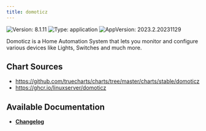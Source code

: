 ```yaml
---
title: domoticz
---
```


![Version: 8.1.11](https://img.shields.io/badge/Version-8.1.11-informational?style=flat-square) ![Type: application](https://img.shields.io/badge/Type-application-informational?style=flat-square) ![AppVersion: 2023.2.20231129](https://img.shields.io/badge/AppVersion-2023.2.20231129-informational?style=flat-square)

Domoticz is a Home Automation System that lets you monitor and configure various devices like Lights, Switches and much more.

## Chart Sources

- https://github.com/truecharts/charts/tree/master/charts/stable/domoticz
- https://ghcr.io/linuxserver/domoticz

## Available Documentation

- [**Changelog**](./CHANGELOG.md)
